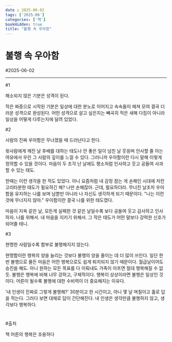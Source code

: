 ```yaml
---
date : 2025-06-02
tags: ['2025-06']
categories: ['책']
bookHidden: true
title: "불행 속 우아함"
---
```


# 불행 속 우아함

#2025-06-02

---

#1

해소되지 않은 기분은 성격이 된다. 

작은 짜증으로 시작된 기분은 일상에 대한 분노로 이어지고 속속들이 헤쳐 모여 결국 더러운 성격으로 완성된다. 어떤 성격으로 살고 싶은지는 빼곡히 적은 새해 다짐이 아니라 일상을 어떻게 다루는지에 달려 있었다.

#2

사람의 진짜 우아함은 무너졌을 때 드러난다고 한다.

윗사람에게 깨진 날 후배를 대하는 태도나 안 좋은 일이 넘친 날 웃응며 인사할 줄 아는 여유에서 우린 그 사람의 깊이를 느낄 수 있다. 그러니까 우아함이란 다시 말해 이렇게 정의할 수 있을 것이다. 마음이 두 조각 난 날에도 평소처럼 인사하고 웃고 공들여 사과할 수 있는 태도.

한때는 이런 생각을 한 적도 있었다. 아니 요즘처럼 내 감정 참는 게 손해인 시대에 저런 고리타분한 태도가 필요하긴 해? 나만 손해잖아. 근데, 필요하더라. 무너진 날조차 우아함을 유지하는 나를 보며 남뿐만 아니라 나 자신도 생각하게 되기 때문이다. "나는 이런 것에 무너지지 않아." 우아함이란 결국 나를 위한 태도였다. 

마음이 지옥 같은 날, 모든게 실패한 것 같은 날일수록 보다 공들여 웃고 감사하고 인사하자. 나를 위해서. 내 마음을 지키기 위해서. 그 작은 태도가 어떤 말보다 강력한 신호가 되어줄 테니.

#3

현명한 사람일수록 함부로 불행해지지 않는다. 

현명함이란 행복의 양을 늘리는 것보다 불행의 양을 줄이는 데 더 많이 쓰인다. 일단 한번 불행으로 물든 마음은 어떤 행복으로도 쉽게 퇴치되지 않기 때문이다. 월급날이어도 승진을 해도. 아니 원하는 모든 목표를 다 이뤄내도 가족이 아프면 절대 행복해질 수 없듯. 불행은 행복에 비해 너무 강하고, 구체적이다. 행복이 상상이라면 불행은 일상인 것이다. 어른이 될수록 불행에 대한 수비력이 더 중요해지는 이유다.

‘내 인생이 진짜로 그렇게 불행해?’ 30분이고 한 시간이고, 아니 몇 날 며칠이고 홀로 답을 적는다. 그러다 보면 대체로 답이 간단해진다. 내 인생은 생각만큼 불행하지 않고, 생각보다 행복하다.

#

#출처

책 어른의 행복은 조용하다
